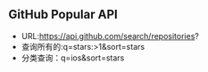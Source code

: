 ## GitHub Popular  API
- URL:https://api.github.com/search/repositories?
- 查询所有的:q=stars:>1&sort=stars
- 分类查询：q=ios&sort=stars
